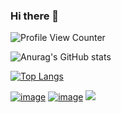 ### Hi there 👋

![Profile View Counter](https://komarev.com/ghpvc/?username=Ivaylomn)<p></p>
![Anurag's GitHub stats](https://github-readme-stats.vercel.app/api?username=Ivaylomn&show_icons=true&theme=onedark&hide_border=true&bg_color=00000000)<p></p>
[![Top Langs](https://github-readme-stats.vercel.app/api/top-langs/?username=Ivaylomn&layout=compact&hide_border=true&bg_color=00000000)](https://github.com/anuraghazra/github-readme-stats)

<a href="linkedin.com/in/ivaylo-ninov-b2b3b8216">![image](https://img.shields.io/badge/GitHub-100000?style=for-the-badge&logo=github&logoColor=white)</a>
<a href="https://www.facebook.com/ivailo.ninov1/">![image](https://img.shields.io/badge/Facebook-1877F2?style=for-the-badge&logo=facebook&logoColor=white)</a>
<a href="mailto:ivailomn216@gmail.com"><img src="https://img.shields.io/badge/gmail-%23D14836.svg?&style=for-the-badge&logo=gmail&logoColor=white" /></a>&nbsp;&nbsp;&nbsp;&nbsp;

<!--
**Ivaylomn/Ivaylomn** is a ✨ _special_ ✨ repository because its `README.md` (this file) appears on your GitHub profile.

Here are some ideas to get you started:

- 🔭 I’m currently working on ...
- 🌱 I’m currently learning ..
- 👯 I’m looking to collaborate on ...
- 🤔 I’m looking for help with ...
- 💬 Ask me about ...
- 📫 How to reach me: ...
- 😄 Pronouns: ...
- ⚡ Fun fact: ...
-->
